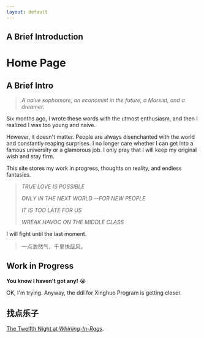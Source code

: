 ```yaml
---
layout: default
---
```


## A Brief Introduction



# Home Page



## A Brief Intro



> *A naive sophomore, an economist in the future, a Marxist, and a dreamer.*



Six months ago, I wrote these words with the utmost enthusiasm, and then I realized I was too young and naive.



However, it doesn't matter. People are always disenchanted with the world and constantly reaping surprises. I no longer care whether I can get into a famous university or a glamorous job. I only pray that I will keep my original wish and stay firm.



This site stores my work in progress, thoughts on reality, and endless fantasies.



> *TRUE LOVE IS POSSIBLE*
>
> *ONLY IN THE NEXT WORLD --FOR NEW PEOPLE*
>
> *IT IS TOO LATE FOR US*
>
> *WREAK HAVOC ON THE MIDDLE CLASS*



I will fight until the last moment.



> 一点浩然气，千里快哉风。



## Work in Progress



**You know I haven't got any!** 😭



 OK, I'm trying. Anyway, the ddl for Xinghuo Program is getting closer.



## 找点乐子



[The Twelfth Night at *Whirling-In-Rags*](./Pages/DiscoElysium/2ndJourney.html).

